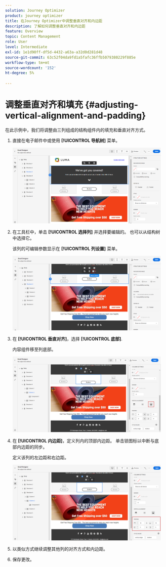 ```yaml
---
solution: Journey Optimizer
product: journey optimizer
title: 在Journey Optimizer中调整垂直对齐和内边距
description: 了解如何调整垂直对齐和内边距
feature: Overview
topic: Content Management
role: User
level: Intermediate
exl-id: 1e1d90ff-df5d-4432-a63a-a32d0d281d48
source-git-commit: 63c52f04da9fd1a5fafc36ffb5079380229f885e
workflow-type: tm+mt
source-wordcount: '152'
ht-degree: 5%

---
```


# 调整垂直对齐和填充 {#adjusting-vertical-alignment-and-padding}

在此示例中，我们将调整由三列组成的结构组件内的填充和垂直对齐方式。

1. 直接在电子邮件中或使用 **[!UICONTROL 导航树]** 菜单。

   ![](assets/alignment_1.png)

1. 在工具栏中，单击 **[!UICONTROL 选择列]** 并选择要编辑的。 也可以从结构树中选择它。

   该列的可编辑参数显示在 **[!UICONTROL 列设置]** 菜单。

   ![](assets/alignment_2.png)

1. 在 **[!UICONTROL 垂直对齐]**，选择 **[!UICONTROL 底部]**.

   内容组件移至列底部。

   ![](assets/alignment_3.png)

1. 在 **[!UICONTROL 内边距]**，定义列内的顶部内边距。 单击锁图标以中断与底部内边距的同步。

   定义该列的左边距和右边距。

   ![](assets/alignment_4.png)

1. 以类似方式继续调整其他列的对齐方式和内边距。

1. 保存更改。
